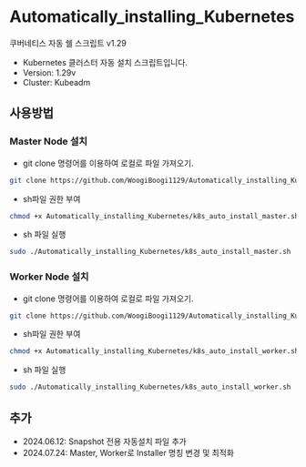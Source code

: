 # Automatically_installing_Kubernetes
쿠버네티스 자동 쉘 스크립트 v1.29
- Kubernetes 클러스터 자동 설치 스크립트입니다.
- Version: 1.29v
- Cluster: Kubeadm

## 사용방법
### Master Node 설치
- git clone 명령어를 이용하여 로컬로 파일 가져오기.
```sh
git clone https://github.com/WoogiBoogi1129/Automatically_installing_Kubernetes.git
```

- sh파일 권한 부여
```sh
chmod +x Automatically_installing_Kubernetes/k8s_auto_install_master.sh
```

- sh 파일 실행
```sh
sudo ./Automatically_installing_Kubernetes/k8s_auto_install_master.sh
```

### Worker Node 설치
- git clone 명령어를 이용하여 로컬로 파일 가져오기.
```sh
git clone https://github.com/WoogiBoogi1129/Automatically_installing_Kubernetes.git
```

- sh파일 권한 부여
```sh
chmod +x Automatically_installing_Kubernetes/k8s_auto_install_worker.sh
```

- sh 파일 실행
```sh
sudo ./Automatically_installing_Kubernetes/k8s_auto_install_worker.sh
```
## 추가
- 2024.06.12: Snapshot 전용 자동설치 파일 추가
- 2024.07.24: Master, Worker로 Installer 명칭 변경 및 최적화
